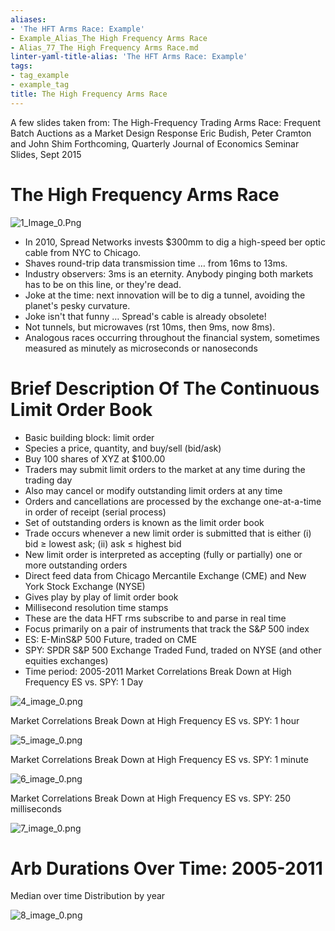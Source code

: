 ```yaml
---
aliases:
- 'The HFT Arms Race: Example'
- Example_Alias_The High Frequency Arms Race
- Alias_77_The High Frequency Arms Race.md
linter-yaml-title-alias: 'The HFT Arms Race: Example'
tags:
- tag_example
- example_tag
title: The High Frequency Arms Race
---
```





A few slides taken from: The High-Frequency Trading Arms Race: Frequent Batch Auctions as a Market Design Response Eric Budish,  Peter Cramton and John Shim Forthcoming,  Quarterly Journal of Economics Seminar Slides,  Sept 2015

# The High Frequency Arms Race

![1_Image_0.Png](1_Image_0.Png)

- In 2010,  Spread Networks invests $300mm to dig a high-speed ber optic cable from NYC to Chicago.
- Shaves round-trip data transmission time … from 16ms to 13ms.
- Industry observers: 3ms is an eternity. Anybody pinging both markets has to be on this line,  or they're dead.
- Joke at the time: next innovation will be to dig a tunnel,  avoiding the planet's pesky curvature.
- Joke isn't that funny … Spread's cable is already obsolete!
- Not tunnels,  but microwaves (rst 10ms,  then 9ms,  now 8ms).
- Analogous races occurring throughout the financial system,  sometimes measured as minutely as microseconds or nanoseconds

# Brief Description Of The Continuous Limit Order Book

- Basic building block: limit order
- Species a price,  quantity,  and buy/sell (bid/ask)
- Buy 100 shares of XYZ at $100.00
- Traders may submit limit orders to the market at any time during the trading day
- Also may cancel or modify outstanding limit orders at any time
- Orders and cancellations are processed by the exchange one-at-a-time in order of receipt (serial process)
- Set of outstanding orders is known as the limit order book
- Trade occurs whenever a new limit order is submitted that is either (i) bid ≥ lowest ask; (ii) ask ≤ highest bid
- New limit order is interpreted as accepting (fully or partially) one or more outstanding orders
- Direct feed data from Chicago Mercantile Exchange (CME) and New York Stock Exchange (NYSE)
- Gives play by play of limit order book
- Millisecond resolution time stamps
- These are the data HFT rms subscribe to and parse in real time
- Focus primarily on a pair of instruments that track the S&$P$ 500 index
- ES: E-MinS&P 500 Future,  traded on CME
- SPY: SPDR S&P 500 Exchange Traded Fund,  traded on NYSE (and other equities exchanges)
- Time period: 2005-2011 Market Correlations Break Down at High Frequency ES vs. SPY: 1 Day

![4_image_0.png](4_image_0.png)

Market Correlations Break Down at High Frequency ES vs. SPY: 1 hour

![5_image_0.png](5_image_0.png)

Market Correlations Break Down at High Frequency ES vs. SPY: 1 minute

![6_image_0.png](6_image_0.png)

Market Correlations Break Down at High Frequency ES vs. SPY: 250 milliseconds

![7_image_0.png](7_image_0.png)

# Arb Durations Over Time: 2005-2011

Median over time Distribution by year

![8_image_0.png](8_image_0.png)
